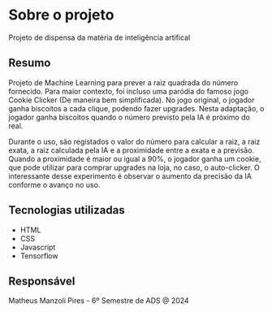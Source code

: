 # Sobre o projeto

Projeto de dispensa da matéria de inteligência artifical

## Resumo

Projeto de Machine Learning para prever a raiz quadrada do número fornecido. Para maior contexto, foi incluso uma paródia do famoso jogo Cookie Clicker (De maneira bem simplificada). No jogo original, o jogador ganha biscoitos a cada clique, podendo fazer upgrades. Nesta adaptação, o jogador ganha biscoitos quando o número previsto pela IA é próximo do real.

Durante o uso, são registados o valor do número para calcular a raiz, a raiz exata, a raiz calculada pela IA e a proximidade entre a exata e a previsão. Quando a proximidade é maior ou igual a 90%, o jogador ganha um cookie, que pode utilizar para comprar upgrades na loja, no caso, o auto-clicker. O interessante desse experimento é observar o aumento da precisão da IA conforme o avanço no uso.

## Tecnologias utilizadas

- HTML
- CSS
- Javascript
- Tensorflow

## Responsável

Matheus Manzoli Pires - 6º Semestre de ADS @ 2024